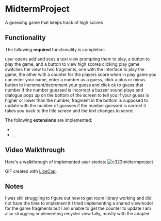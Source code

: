 # MidtermProject
A guessing game that keeps track of high scores
## Functionality 

The following **required** functionality is completed:

user opens add and sees a text view prompting them to play, a button to play the game, and a button to view high scores
clicking play game switches the view to two fragments, one with the interface to play the game, the other with a counter for the players score
when in play game you can enter your name, enter a number as a guess, click a plus or minus button to increment/decrement your guess and click ok to guess that number
if the number guessed is incorrect a buzzer sound plays and dialogue pops up on the bottom of the screen to tell you if your guess is higher or lower than the number, fragment in the bottom is supposed to update with the number of guesses
if the number guessed is correct it takes you back to the title screen and the text changes to <username> score: <previous score>


The following **extensions** are implemented:

* 
* ...

## Video Walkthrough

Here's a walkthrough of implemented user stories:
![c323midtermproject](https://github.com/jsmilak01/MidtermProject/assets/111994388/9e8d312b-ec52-45fe-8ff9-786f6ae85b87)


GIF created with [LiceCap](http://www.cockos.com/licecap/).

## Notes

I was still struggling to figure out how to get room library working and did not have the time to implement it
I tried implementing a shared viewmodel for the game fragments but I am unable to get the counter to update
I am also struggling implementing recycler view fully, mostly with the adapter
